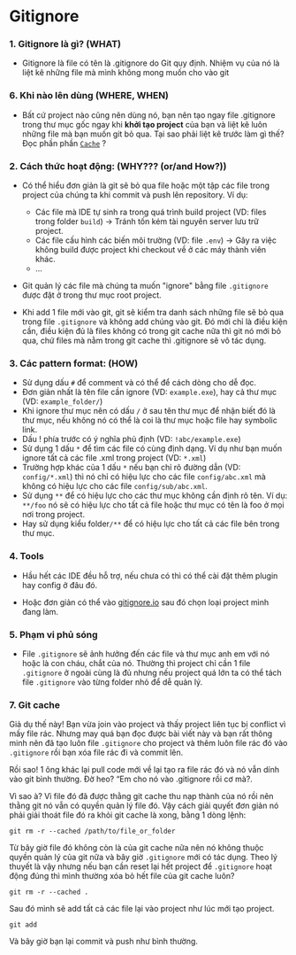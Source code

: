 # Gitignore

### 1. Gitignore là gì? (WHAT)

- Gitignore là file có tên là .gitignore do Git quy định. Nhiệm vụ của nó là liệt kê những file mà mình không mong muốn cho vào git

### 6. Khi nào lên dùng (WHERE, WHEN)

- Bất cứ project nào cũng nên dùng nó, bạn nên tạo ngay file .gitignore trong thư mục gốc ngay khi **khởi tạo project** của bạn và liệt kê luôn những file mà bạn muốn git bỏ qua. Tại sao phải liệt kê trước làm gì thế? Đọc phần phần [`Cache`](#git-cache) ?

### 2. Cách thức hoạt động: (WHY??? (or/and How?))

- Có thể hiểu đơn giản là git sẽ bỏ qua file hoặc một tập các file trong project của chúng ta khi commit và push lên repository. Ví dụ:

  - Các file mà IDE tự sinh ra trong quá trình build project (VD: files trong folder `build`) -> Tránh tốn kém tài nguyên server lưu trữ project.
  - Các file cấu hình các biến môi trường (VD: file `.env`) -> Gây ra việc không build được project khi checkout về ở các máy thành viên khác.
  - …

- Git quản lý các file mà chúng ta muốn "ignore" bằng file `.gitignore` được đặt ở trong thư mục root project.

- Khi add 1 file mới vào git, git sẽ kiểm tra danh sách những file sẽ bỏ qua trong file `.gitignore` và không add chúng vào git. Đó mới chỉ là điều kiện cần, điều kiện đủ là files không có trong git cache nữa thì git nó mới bỏ qua, chứ files mà nằm trong git cache thì .gitignore sẽ vô tác dụng.

### 3. Các pattern format: (HOW)

- Sử dụng dấu `#` để comment và có thể để cách dòng cho dễ đọc.
- Đơn giản nhất là tên file cần ignore (VD: `example.exe`), hay cả thư mục (VD: `example_folder/`)
- Khi ignore thư mục nên có dấu `/` ở sau tên thư mục để nhận biết đó là thư mục, nếu không nó có thể là coi là thư mục hoặc file hay symbolic link.
- Dấu ! phía trước có ý nghĩa phủ định (VD: `!abc/example.exe`)
- Sử dụng 1 dấu `*` để tìm các file có cùng định dạng. Ví dụ như bạn muốn ignore tất cả các file .xml trong project (VD: `*.xml`)
- Trường hợp khác của 1 dấu `*` nếu bạn chỉ rõ đường dẫn (VD: `config/*.xml`) thì nó chỉ có hiệu lực cho các file `config/abc.xml` mà không có hiệu lực cho các file `config/sub/abc.xml`.
- Sử dụng `**` để có hiệu lực cho các thư mục không cần định rõ tên. Ví dụ: `**/foo` nó sẽ có hiệu lực cho tất cả file hoặc thư mục có tên là foo ở mọi nơi trong project.
- Hay sử dụng kiểu folder`/**` để có hiệu lực cho tất cả các file bên trong thư mục.

### 4. Tools

- Hầu hết các IDE đều hỗ trợ, nếu chưa có thì có thể cài đặt thêm plugin hay config ở đâu đó.

- Hoặc đơn giản có thể vào [gitignore.io](https://www.toptal.com/developers/gitignore/) sau đó chọn loại project mình đang làm.

### 5. Phạm vi phủ sóng

- File `.gitignore` sẽ ảnh hưởng đến các file và thư mục anh em với nó hoặc là con cháu, chắt của nó. Thường thì project chỉ cần 1 file `.gitignore` ở ngoài cùng là đủ nhưng nếu project quá lớn ta có thể tách file `.gitignore` vào từng folder nhỏ để dễ quản lý.

### <div id="git-cache"> 7. Git cache </div>

Giả dụ thế này! Bạn vừa join vào project và thấy project liên tục bị conflict vì mấy file rác. Nhưng may quá bạn đọc được bài viết này và bạn rất thông minh nên đã tạo luôn file `.gitignore` cho project và thêm luôn file rác đó vào `.gitignore` rồi bạn xóa file rác đi và commit lên.

Rồi sao! 1 ông khác lại pull code mới về lại tạo ra file rác đó và nó vẫn dính vào git bình thường. Đờ heo? “Em cho nó vào .gitignore rồi cơ mà?.

Vì sao à? Vì file đó đã được thằng git cache thu nạp thành của nó rồi nên thằng git nó vẫn có quyền quản lý file đó. Vậy cách giải quyết đơn giản nó phải giải thoát file đó ra khỏi git cache là xong, bằng 1 dòng lệnh:

```
git rm -r --cached /path/to/file_or_folder
```

Từ bây giờ file đó không còn là của git cache nữa nên nó không thuộc quyền quản lý của git nữa và bây giờ `.gitignore` mới có tác dụng. Theo lý thuyết là vậy nhưng nếu bạn cần reset lại hết project để `.gitignore` hoạt động đúng thì mình thường xóa bỏ hết file của git cache luôn?

```
git rm -r --cached .
```

Sau đó mình sẽ add tất cả các file lại vào project như lúc mới tạo project.

```
git add
```

Và bây giờ bạn lại commit và push như bình thường.
